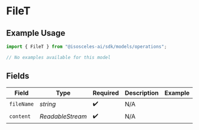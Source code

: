 # FileT

## Example Usage

```typescript
import { FileT } from "@isosceles-ai/sdk/models/operations";

// No examples available for this model
```

## Fields

| Field                        | Type                         | Required                     | Description                  | Example                      |
| ---------------------------- | ---------------------------- | ---------------------------- | ---------------------------- | ---------------------------- |
| `fileName`                   | *string*                     | :heavy_check_mark:           | N/A                          |                              |
| `content`                    | *ReadableStream<Uint8Array>* | :heavy_check_mark:           | N/A                          |                              |